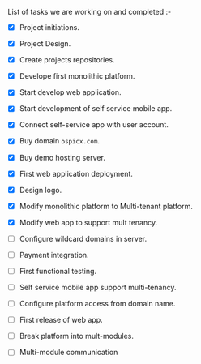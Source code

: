 List of tasks we are working on and completed :-

- [x] Project initiations.
- [x] Project Design.
- [x] Create projects repositories.
- [x] Develope first monolithic platform.
- [x] Start develop web application.
- [x] Start development of self service mobile app.
- [x] Connect self-service app with user account.
- [x] Buy domain `ospicx.com`.
- [x] Buy demo hosting server.
- [x] First web application deployment.
- [x] Design logo.
- [x] Modify monolithic platform to Multi-tenant platform.
- [x] Modify web app to support mult tenancy.
- [ ] Configure wildcard domains in server.
- [ ] Payment integration.
- [ ] First functional testing.

- [ ] Self service mobile app support multi-tenancy.
- [ ] Configure platform access from domain name.
- [ ] First release of web app.
- [ ] Break platform into mult-modules.
- [ ] Multi-module communication
